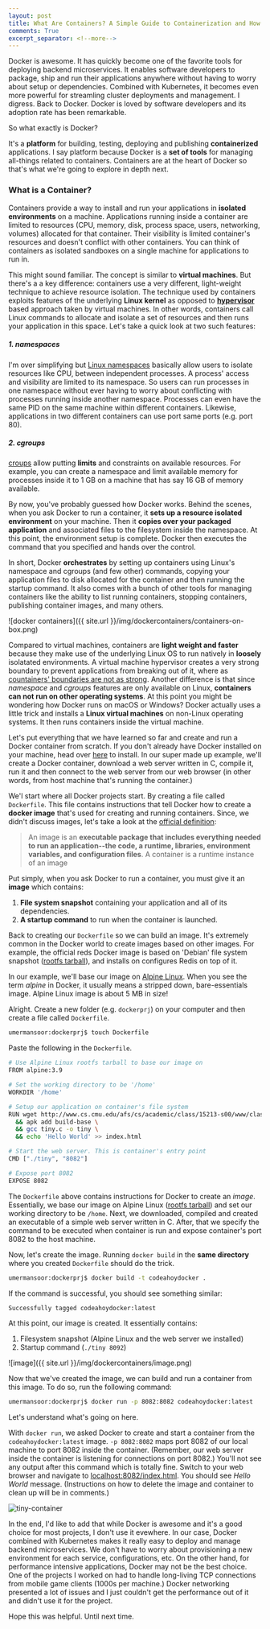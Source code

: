 ```yaml
---
layout: post
title: What Are Containers? A Simple Guide to Containerization and How Docker Works
comments: True
excerpt_separator: <!--more-->
---
```


Docker is awesome. It has quickly become one of the favorite tools for deploying backend microservices. It enables software developers to package, ship and run their applications anywhere without having to worry about setup or dependencies. Combined with Kubernetes, it becomes even more powerful for streamling cluster deployments and management. I digress. Back to Docker. Docker is loved by software developers and its adoption rate has been remarkable.

So what exactly is Docker? 

It's a **platform** for building, testing, deploying and publishing **containerized** applications. I say platform because Docker is a **set of tools** for managing all-things related to containers. Containers are at the heart of Docker so that's what we're going to explore in depth next.

<!--more-->

### What is a Container?

Containers provide a way to install and run your applications in **isolated environments** on a machine. Applications running inside a container are limited to resources (CPU, memory, disk, process space, users, networking, volumes) allocated for that container. Their visibility is limited container's resources and doesn't conflict with other containers. You can think of containers as isolated sandboxes on a single machine for applications to run in. 

This might sound familiar. The concept is similar to **virtual machines**. But there's a a key difference: containers use a very different, light-weight technique to achieve resource isolation. The technique used by containers exploits features of the underlying **Linux kernel** as opposed to **[hypervisor](https://en.wikipedia.org/wiki/Hypervisor)** based approach taken by virtual machines. In other words, containers call Linux commands to allocate and isolate a set of resources and then runs your application in this space. Let's take a quick look at two such features:

##### 1. namespaces
I'm over simplifying but [Linux namespaces](http://man7.org/linux/man-pages/man7/namespaces.7.html) basically allow users to isolate resources like CPU, between independent processes. A process' access and visibility are limited to its namespace. So users can run processes in one namespace without ever having to worry about conflicting with processes running inside another namespace. Processes can even have the same PID on the same machine within different containers. Likewise, applications in two different containers can use port same ports (e.g. port 80).

##### 2. cgroups 
[croups](http://man7.org/linux/man-pages/man7/cgroups.7.html) allow putting **limits** and constraints on available resources.  For example, you can create a namespace and limit available memory for processes inside it to 1 GB on a machine that has say 16 GB of memory available.

By now, you've probably guessed how Docker works. Behind the scenes, when you ask Docker to run a container, it **sets up a resource isolated environment** on your machine. Then it **copies over your packaged application** and associated files to the filesystem inside the namespace. At this point, the environment setup is complete. Docker then executes the command that you specified and hands over the control. 

In short, Docker **orchestrates** by setting up containers using Linux's namespace and cgroups (and few other) commands, copying your application files to disk allocated for the container and then running the startup command. It also comes with a bunch of other tools for managing containers like the ability to list running containers, stopping containers, publishing container images, and many others.

![docker containers]({{ site.url }}/img/dockercontainers/containers-on-box.png)

Compared to virtual machines, containers are **light weight and faster** because they make use of the underlying Linux OS to run natively in **loosely** isolatated environments. A virtual machine hypervisor creates a very strong boundary to prevent applications from breaking out of it, where as [countainers' boundaries are not as strong](https://sysdig.com/blog/container-isolation-gone-wrong/). Another difference is that since _namespace_ and _cgroups_ features are only available on Linux, **containers can not run on other operating systems**. At this point you might be wondering how Docker runs on macOS or Windows? Docker actually uses a little trick and installs a **Linux virtual machines** on non-Linux operating systems. It then runs containers inside the virtual machine.

Let's put everything that we have learned so far and create and run a Docker container from scratch. If you don't already have Docker installed on your machine, head over [here](https://docs.docker.com/install/) to install. In our super made up example, we'll create a Docker container, download a web server written in C, compile it, run it and then connect to the web server from our web browser (in other words, from host machine that's running the container.)

We'l start where all Docker projects start. By creating a file called `Dockerfile`. This file contains instructions that tell Docker how to create a **docker image** that's used for creating and running containers. Since, we didn't discuss images, let's take a look at the [official definition](https://docs.docker.com/get-started/#images-and-containers):

> An image is an **executable package that includes everything needed to run an application--the code, a runtime, libraries, environment variables, and configuration files**. A container is a runtime instance of an image

Put simply, when you ask Docker to run a container, you must give it an **image** which contains:

1. **File system snapshot** containing your application and all of its dependencies.
2. **A startup command** to run when the container is launched.


Back to creating our `Dockerfile` so we can build an image. It's extremely common in the Docker world to create images based on other images. For example, the official reds Docker image is based on 'Debian' file system snapshot ([rootfs tarball](http://www.ethernetresearch.com/geekzone/building-linux-rootfs-from-scratch/)), and installs on configures Redis on top of it.

In our example, we'll base our image on [Alpine Linux](https://hub.docker.com/_/alpine). When you see the term *alpine* in Docker, it usually means a stripped down, bare-essentials image. Alpine Linux image is about 5 MB in size! 

Alright. Create a new folder (e.g. `dockerprj`) on your computer and then create a file called `Dockerfile`. 

```sh
umermansoor:dockerprj$ touch Dockerfile
```

Paste the following in the `Dockerfile`.

```sh
# Use Alpine Linux rootfs tarball to base our image on
FROM alpine:3.9 

# Set the working directory to be '/home'
WORKDIR '/home'

# Setup our application on container's file system
RUN wget http://www.cs.cmu.edu/afs/cs/academic/class/15213-s00/www/class28/tiny.c \
  && apk add build-base \
  && gcc tiny.c -o tiny \
  && echo 'Hello World' >> index.html

# Start the web server. This is container's entry point
CMD ["./tiny", "8082"]

# Expose port 8082
EXPOSE 8082 
```

The `Dockerfile` above contains instructions for Docker to create an *image*. Essentially, we base our image on Alpine Linux ([rootfs tarball](http://www.ethernetresearch.com/geekzone/building-linux-rootfs-from-scratch/)) and set our working directory to be `/home`. Next, we downloaded, compiled and created an executable of a simple web server written in C. After, that we specify the command to be executed when container is run and expose container's port 8082 to the host machine.

Now, let's create the image. Running `docker build` in the **same directory** where you created `Dockerfile` should do the trick.

```sh
umermansoor:dockerprj$ docker build -t codeahoydocker .
```

If the command is successful, you should see something similar:

```sh
Successfully tagged codeahoydocker:latest
```

At this point, our image is created. It essentially contains:

1. Filesystem snapshot (Alpine Linux and the web server we installed)
2. Startup command (`./tiny 8092`)

![image]({{ site.url }}/img/dockercontainers/image.png)

Now that we've created the image, we can build and run a container from this image. To do so, run the following command:

```sh
umermansoor:dockerprj$ docker run -p 8082:8082 codeahoydocker:latest
```

Let's understand what's going on here. 

With `docker run`, we asked Docker to create and start a container from the `codeahoydocker:latest` image. `-p 8082:8082` maps port 8082 of our local machine to port 8082 inside the container. (Remember, our web server inside the container is listening for connections on port 8082.) You'll not see any output after this command which is totally fine. Switch to your web browser and navigate to [localhost:8082/index.html](localhost:8082/index.html). You should see _Hello World_ message. (Instructions on how to delete the image and container to clean up will be in comments.)

![tiny-container]({{site.url}}/img/dockercontainers/tiny-container.png)

In the end, I'd like to add that while Docker is awesome and it's a good choice for most projects, I don't use it evewhere. In our case, Docker combined with Kubernetes makes it really easy to deploy and manage backend microservices. We don't have to worry about provisioning a new environment for each service, configurations, etc. On the other hand, for performance intensive applications, Docker may not be the best choice. One of the projects I worked on had to handle long-living TCP connections from mobile game clients (1000s per machine.) Docker networking presented a lot of issues and I just couldn't get the performance out of it and didn't use it for the project.

Hope this was helpful. Until next time.


